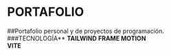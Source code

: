 # PORTAFOLIO  
##Portafolio personal y de proyectos de programación. 
###TECNOLOGÍA**
**TAILWIND**
**FRAME MOTION**   
**VITE**

    




